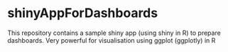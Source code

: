 # shinyAppForDashboards
This repository contains a sample shiny app (using shiny in R) to prepare dashboards. Very powerful for visualisation using ggplot (ggplotly) in R
